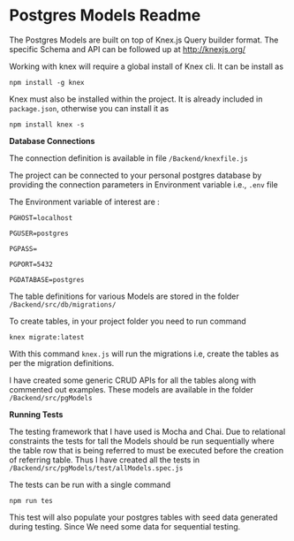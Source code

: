 # Postgres Models Readme

The Postgres Models are built on top of Knex.js Query builder format. The specific Schema and API can be followed up at http://knexjs.org/

Working with knex will require a global install of Knex cli. It can be install as

`npm install -g knex`

Knex must also be installed within the project. It is already included in `package.json`, otherwise you can install it as

`npm install knex -s`

**Database Connections**

The connection definition is available in file `/Backend/knexfile.js`

The project can be connected to your personal postgres database by providing the connection parameters in Environment variable i.e., `.env` file

The Environment variable of interest are :

`PGHOST=localhost`

`PGUSER=postgres`

`PGPASS=`

`PGPORT=5432`

`PGDATABASE=postgres`

The table definitions for various Models are stored in the folder `/Backend/src/db/migrations/`

To create tables, in your project folder you need to run command

`knex migrate:latest`

With this command `knex.js` will run the migrations i.e, create the tables as per the migration definitions.

I have created some generic CRUD APIs for all the tables along with commented out examples. These models are available in the folder `/Backend/src/pgModels`

**Running Tests**

The testing framework that I have used is Mocha and Chai. Due to relational constraints the tests for tall the Models should be run sequentially where the table row that is being referred to must be executed before the creation of referring table. Thus I have created all the tests in `/Backend/src/pgModels/test/allModels.spec.js`

The tests can be run with a single command

`npm run tes`

This test will also populate your postgres tables with seed data generated during testing. Since We need some data for sequential testing.
